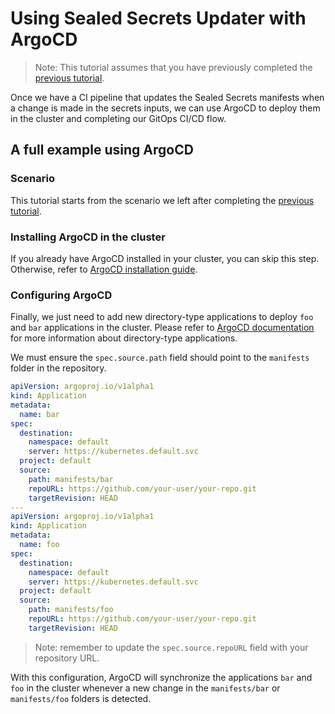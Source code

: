 # Using Sealed Secrets Updater with ArgoCD

> Note: This tutorial assumes that you have previously completed the [previous tutorial](./ci.md).

Once we have a CI pipeline that updates the Sealed Secrets manifests when a change is made in the secrets inputs, we can use ArgoCD to deploy them in the cluster and completing our GitOps CI/CD flow.

## A full example using ArgoCD

### Scenario

This tutorial starts from the scenario we left after completing the [previous tutorial](./ci.md).

### Installing ArgoCD in the cluster

If you already have ArgoCD installed in your cluster, you can skip this step. Otherwise, refer to [ArgoCD installation guide](https://argo-cd.readthedocs.io/en/stable/operator-manual/installation/).

### Configuring ArgoCD

Finally, we just need to add new directory-type applications to deploy `foo` and `bar` applications in the cluster. Please refer to [ArgoCD documentation](https://argo-cd.readthedocs.io/en/stable/user-guide/directory/) for more information about directory-type applications.

We must ensure the `spec.source.path` field should point to the `manifests` folder in the repository.

```yaml
apiVersion: argoproj.io/v1alpha1
kind: Application
metadata:
  name: bar
spec:
  destination:
    namespace: default
    server: https://kubernetes.default.svc
  project: default
  source:
    path: manifests/bar
    repoURL: https://github.com/your-user/your-repo.git
    targetRevision: HEAD
---
apiVersion: argoproj.io/v1alpha1
kind: Application
metadata:
  name: foo
spec:
  destination:
    namespace: default
    server: https://kubernetes.default.svc
  project: default
  source:
    path: manifests/foo
    repoURL: https://github.com/your-user/your-repo.git
    targetRevision: HEAD
```

> Note: remember to update the `spec.source.repoURL` field with your repository URL.

With this configuration, ArgoCD will synchronize the applications `bar` and `foo` in the cluster whenever a new change in the `manifests/bar` or `manifests/foo` folders is detected.
